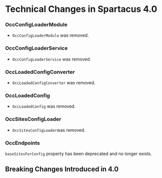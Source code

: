 # Technical Changes in Spartacus 4.0

### OccConfigLoaderModule
- `OccConfigLoaderModule` was removed.

### OccConfigLoaderService
- `OccConfigLoaderService` was removed.

### OccLoadedConfigConverter
- `OccLoadedConfigConverter` was removed.

### OccLoadedConfig 
- `OccLoadedConfig` was removed.

### OccSitesConfigLoader 
- `OccSitesConfigLoader`was removed.

### OccEndpoints
`baseSitesForConfig` property has been deprecated and no longer exists.


## Breaking Changes Introduced in 4.0
